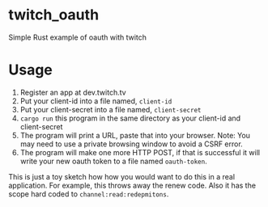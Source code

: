 # twitch_oauth
Simple Rust example of oauth with twitch

# Usage

1. Register an app at dev.twitch.tv
1. Put your client-id into a file named, `client-id`
1. Put your client-secret into a file named, `client-secret`
1. `cargo run` this program in the same directory as your client-id and client-secret
1. The program will print a URL, paste that into your browser. Note: You may need to use a private browsing window to avoid a CSRF error.
1. The program will make one more HTTP POST, if that is successful it will write your new oauth token to a file named `oauth-token`.

This is just a toy sketch how how you would want to do this in a real application. For example, this throws away the renew code. Also it has the scope hard coded to `channel:read:redepmitons`.
